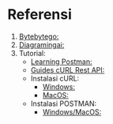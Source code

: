 Referensi
==

1. [Bytebytego:](https://blog.bytebytego.com/p/ep91-rest-api-authentication-methods)
2. [Diagramingai:](https://diagrammingai.com)
3. Tutorial:
   - [Learning Postman:](https://learning.postman.com/docs/getting-started/installation/install-overview/)
   - [Guides cURL Rest API:](https://terminalcheatsheet.com/id/guides/curl-rest-api)
   - Instalasi cURL:
      * [Windows:](https://kb.naverisk.com/en/articles/5569958-how-to-install-curl-in-windows)
      * [MacOS:](https://formulae.brew.sh/formula/curl)
   - Instalasi POSTMAN:
      * [Windows/MacOS:](https://apidog-com.translate.goog/blog/download-install-postman/?_x_tr_sl=en&_x_tr_tl=id&_x_tr_hl=id&_x_tr_pto=tc&_x_tr_hist=true)